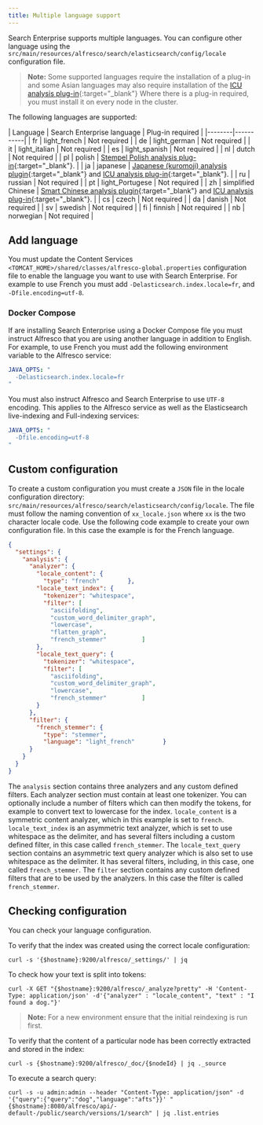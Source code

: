 ```yaml
---
title: Multiple language support
---
```


Search Enterprise supports multiple languages. You can configure other language using the `src/main/resources/alfresco/search/elasticsearch/config/locale` configuration file.

> **Note:** Some supported languages require the installation of a plug-in and some Asian languages may also require installation of the [ICU analysis plug-in](https://www.elastic.co/guide/en/elasticsearch/plugins/current/analysis-icu.html){:target="_blank"} Where there is a plug-in required, you must install it on every node in the cluster.

The following languages are supported:

| Language | Search Enterprise language | Plug-in required |
|--------|-----------|
| fr | light_french | Not required |
| de | light_german | Not required |
| it | light_italian | Not required |
| es | light_spanish | Not required |
| nl | dutch | Not required |
| pl | polish | [Stempel Polish analysis plug-in](https://www.elastic.co/guide/en/elasticsearch/plugins/current/analysis-stempel.html){:target="_blank"}. |
| ja | japanese | [Japanese (kuromoji) analysis plugin](https://www.elastic.co/guide/en/elasticsearch/plugins/current/analysis-kuromoji.html){:target="_blank"} and [ICU analysis plug-in](https://www.elastic.co/guide/en/elasticsearch/plugins/current/analysis-icu.html){:target="_blank"}. |
| ru | russian | Not required |
| pt | light_Portugese | Not required |
| zh | simplified Chinese | [Smart Chinese analysis plugin](https://www.elastic.co/guide/en/elasticsearch/plugins/current/analysis-smartcn.html){:target="_blank"} and [ICU analysis plug-in](https://www.elastic.co/guide/en/elasticsearch/plugins/current/analysis-icu.html){:target="_blank"}. |
| cs | czech | Not required |
| da | danish | Not required |
| sv | swedish | Not required |
| fi | finnish | Not required |
| nb | norwegian | Not required |

## Add language

You must update the Content Services `<TOMCAT_HOME>/shared/classes/alfresco-global.properties` configuration file to enable the language you want to use with Search Enterprise. For example to use French you must add `-Delasticsearch.index.locale=fr`, and `-Dfile.encoding=utf-8`.

### Docker Compose

If are installing Search Enterprise using a Docker Compose file you must instruct Alfresco that you are using another language in addition to English. For example, to use French you must add the following environment variable to the Alfresco service:

```yml
JAVA_OPTS: "
  -Delasticsearch.index.locale=fr
"
```

You must also instruct Alfresco and Search Enterprise to use `UTF-8` encoding. This applies to the Alfresco service as well as the Elasticsearch live-indexing and Full-indexing services:

```yml
JAVA_OPTS: "
  -Dfile.encoding=utf-8
"
```

## Custom configuration

To create a custom configuration you must create a `JSON` file in the locale configuration directory: `src/main/resources/alfresco/search/elasticsearch/config/locale`. The file must follow the naming convention of `xx_locale.json` where `xx` is the two character locale code. Use the following code example to create your own configuration file. In this case the example is for the French language.

```JSON
{
  "settings": {
    "analysis": {
      "analyzer": {
        "locale_content": {
          "type": "french"        },
        "locale_text_index": {
          "tokenizer": "whitespace",
          "filter": [
            "asciifolding",
            "custom_word_delimiter_graph",
            "lowercase",
            "flatten_graph",
            "french_stemmer"          ]
        },
        "locale_text_query": {
          "tokenizer": "whitespace",
          "filter": [
            "asciifolding",
            "custom_word_delimiter_graph",
            "lowercase",
            "french_stemmer"          ]
        }
      },
      "filter": {
        "french_stemmer": {
          "type": "stemmer",
          "language": "light_french"        }
      }
    }
  }
}
```

The `analysis` section contains three analyzers and any custom defined filters. Each analyzer section must contain at least one tokenizer. You can optionally include a number of filters which can then modify the tokens, for example to convert text to lowercase for the index. `locale_content` is a symmetric content analyzer, which in this example is set to `french`. `locale_text_index` is an asymmetric text analyzer, which is set to use whitespace as the delimiter, and has several filters including a custom defined filter, in this case called `french_stemmer`.
The `locale_text_query` section contains an asymmetric text query analyzer which is also set to use whitespace as the delimiter. It has several filters, including, in this case, one called `french_stemmer`.
The `filter` section contains any custom defined filters that are to be used by the analyzers. In this case the filter is called `french_stemmer`.

## Checking configuration

You can check your language configuration.

To verify that the index was created using the correct locale configuration:

`curl -s '{$hostname}:9200/alfresco/_settings/' | jq `

To check how your text is split into tokens:

`curl -X GET "{$hostname}:9200/alfresco/_analyze?pretty" -H 'Content-Type: application/json' -d'{"analyzer" : "locale_content", "text" : "I found a dog."}'`

> **Note:** For a new environment ensure that the initial reindexing is run first.

To verify that the content of a particular node has been correctly extracted and stored in the index:

`curl -s {$hostname}:9200/alfresco/_doc/{$nodeId} | jq ._source`

To execute  a search query:

`curl -s -u admin:admin --header "Content-Type: application/json" -d '{"query":{"query":"dog","language":"afts"}}' "{$hostname}:8080/alfresco/api/-default-/public/search/versions/1/search" | jq .list.entries`

